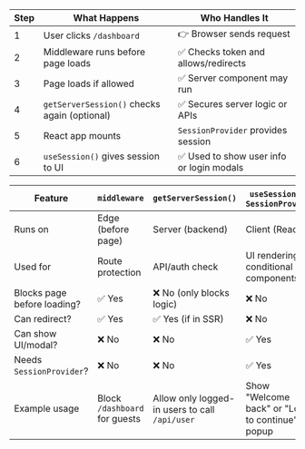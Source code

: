 | Step | What Happens                                 | Who Handles It                           |
| ---- | -------------------------------------------- | ---------------------------------------- |
| 1    | User clicks `/dashboard`                     | 👉 Browser sends request                 |
| 2    | Middleware runs before page loads            | ✅ Checks token and allows/redirects      |
| 3    | Page loads if allowed                        | ✅ Server component may run               |
| 4    | `getServerSession()` checks again (optional) | ✅ Secures server logic or APIs           |
| 5    | React app mounts                             | `SessionProvider` provides session       |
| 6    | `useSession()` gives session to UI           | ✅ Used to show user info or login modals |


| Feature                     | `middleware`                  | `getServerSession()`                           | `useSession()` / `SessionProvider`               |
| --------------------------- | ----------------------------- | ---------------------------------------------- | ------------------------------------------------ |
| Runs on                     | Edge (before page)            | Server (backend)                               | Client (React)                                   |
| Used for                    | Route protection              | API/auth check                                 | UI rendering / conditional components            |
| Blocks page before loading? | ✅ Yes                         | ❌ No (only blocks logic)                       | ❌ No                                             |
| Can redirect?               | ✅ Yes                         | ✅ Yes (if in SSR)                              | ❌ No                                             |
| Can show UI/modal?          | ❌ No                          | ❌ No                                           | ✅ Yes                                            |
| Needs `SessionProvider`?    | ❌ No                          | ❌ No                                           | ✅ Yes                                            |
| Example usage               | Block `/dashboard` for guests | Allow only logged-in users to call `/api/user` | Show "Welcome back" or "Login to continue" popup |
